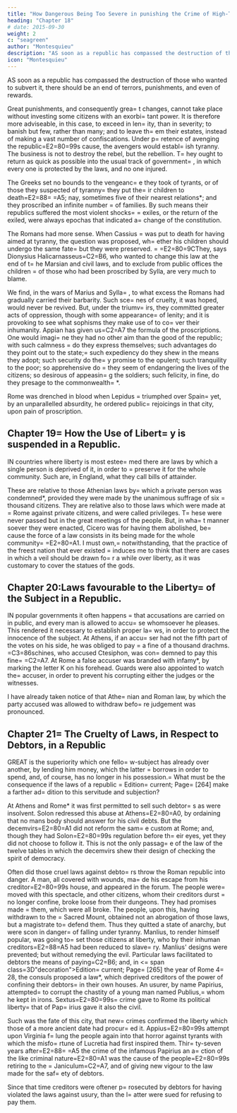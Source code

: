 ```yaml
---
title: "How Dangerous Being Too Severe in punishing the Crime of High-Treason"
heading: "Chapter 18"
# date: 2015-09-30
weight: 2
c: "seagreen"
author: "Montesquieu"
description: "AS soon as a republic has compassed the destruction of those who wanted to subvert it, there should be an end of terrors, punishments, and even of rewards"
icon: "Montesquieu"
---
```



AS soon as a republic has compassed the destruction of those who wanted to subvert it, there should be an end of terrors, punishments, and even of rewards.

Great punishments, and consequently grea= t changes, cannot take place without investing some citizens with an exorbi= tant power. It is therefore more adviseable, in this case, to exceed in len= ity, than in severity; to banish but few, rather than many; and to leave th= em their estates, instead of making a vast number of confiscations. Under p= retence of avenging the republic=E2=80=99s cause, the avengers would establ= ish tyranny. The business is not to destroy the rebel, but the rebellion. T= hey ought to return as quick as possible into the usual track of government= , in which every one is protected by the laws, and no one injured.

The Greeks set no bounds to the vengeanc= e they took of tyrants, or of those they suspected of tyranny= they put the= ir children to death=E2=88= =A5; nay, sometimes five of their nearest relations*; and they proscribed an infinite number = of families. By such means their republics suffered the most violent shocks= = exiles, or the return of the exiled, were always epochas that indicated a= change of the constitution.

The Romans had more sense. When Cassius = was put to death for having aimed at tyranny, the question was proposed, wh= ether his children should undergo the same fate= but they were preserved. = =E2=80=9CThey, says Dionysius Halicarnasseus=C2=B6, who wanted to change this law at the end of t= he Marsian and civil laws, and to exclude from public offices the children = of those who had been proscribed by Sylla, are very much to blame.

We find, in the wars of Marius and Sylla= , to what excess the Romans had gradually carried their barbarity. Such sce= nes of cruelty, it was hoped, would never be revived. But, under the triumv= irs, they committed greater acts of oppression, though with some appearance= of lenity; and it is provoking to see what sophisms they make use of to co= ver their inhumanity. Appian has given us=C2=A7 the formula of the proscriptions. One would imagi= ne they had no other aim than the good of the republic; with such calmness = do they express themselves; such advantages do they point out to the state;= such expediency do they shew in the means they adopt; such security do the= y promise to the opulent; such tranquility to the poor; so apprehensive do = they seem of endangering the lives of the citizens; so desirous of appeasin= g the soldiers; such felicity, in fine, do they presage to the commonwealth= *.

Rome was drenched in blood when Lepidus = triumphed over Spain= yet, by an unparallelled absurdity, he ordered public= rejoicings in that city, upon pain of proscription.



## Chapter 19= How the Use of Libert= y is suspended in a Republic.

IN countries where liberty is most estee= med there are laws by which a single person is deprived of it, in order to = preserve it for the whole community. Such are, in England, what they call bills of attainder. 

These are relative to those Athenian laws by= which a private person was condemned*, provided they were made by the unanimous suffrage of six = thousand citizens. They are relative also to those laws which were made at = Rome against private citizens, and were called privileges. T= hese were never passed but in the great meetings of the people. But, in wha= t manner soever they were enacted, Cicero was for having them abolished, be= cause the force of a law consists in its being made for the whole community= =E2=80=A1. I must own,= notwithstanding, that the practice of the freest nation that ever existed = induces me to think that there are cases in which a veil should be drawn fo= r a while over liberty, as it was customary to cover the statues of the gods.



## Chapter 20:Laws favourable to the Liberty= of the Subject in a Republic.

IN popular governments it often happens = that accusations are carried on in public, and every man is allowed to accu= se whomsoever he pleases. This rendered it necessary to establish proper la= ws, in order to protect the innocence of the subject. At Athens, if an accu= ser had not the fifth part of the votes on his side, he was obliged to pay = a fine of a thousand drachms. =C3=86schines, who accused Ctesiphon, was con= demned to pay this fine= =C2=A7. At Rome a false accuser was branded with infamy*, by marking the letter K on his forehead. Guards were also appointed to watch the= accuser, in order to prevent his corrupting either the judges or the witnesses.

I have already taken notice of that Athe= nian and Roman law, by which the party accused was allowed to withdraw befo= re judgement was pronounced.



## Chapter 21= The Cruelty of Laws, in Respect to Debtors, in a Republic

GREAT is the superiority which one fello= w-subject has already over another, by lending him money, which the latter = borrows in order to spend, and, of course, has no longer in his possession.= What must be the consequence if the laws of a republic = Edition= current; Page= [264] make a farther ad= dition to this servitude and subjection?

At Athens and Rome* it was first permitted to sell such debtor= s as were insolvent. Solon redressed this abuse at Athens=E2=80=A0, by ordaining that no mans body should answer for his civil debts. But the decemvirs=E2=80=A1 did not reform the sam= e custom at Rome; and, though they had Solon=E2=80=99s regulation before th= eir eyes, yet they did not choose to follow it. This is not the only passag= e of the law of the twelve tables in which the decemvirs shew their design of checking the spirit of democracy.

Often did those cruel laws against debto= rs throw the Roman republic into danger. A man, all covered with wounds, ma= de his escape from his creditor=E2=80=99s house, and appeared in the forum. The people were= moved with this spectacle, and other citizens, whom their creditors durst = no longer confine, broke loose from their dungeons. They had promises made = them, which were all broke. The people, upon this, having withdrawn to the = Sacred Mount, obtained not an abrogation of those laws, but a magistrate to= defend them. Thus they quitted a state of anarchy, but were scon in danger= of falling under tyranny. Manlius, to render himself popular, was going to= set those citizens at liberty, who by their inhuman creditors=E2=88=A5 had been reduced to slave= ry. Manlius' designs were prevented; but without remedying the evil. Particular laws facilitated to debtors the means of paying=C2=B6; and, in <= span class=3D"decoration">Edition= current; Page= [265] the year of Rome 4= 28, the consuls proposed a law*, which deprived creditors of the power of confining their debtors= in their own houses. An usurer, by name Papirius, attempted= to corrupt the chastity of a young man named Publius,= whom he kept in irons. Sextus=E2=80=99s= crime gave to Rome its political liberty= that of Pap= irius gave it also the civil.

Such was the fate of this city, that new= crimes confirmed the liberty which those of a more ancient date had procur= ed it. Appius=E2=80=99s attempt upon Virginia f= lung the people again into that horror against tyrants with which the misfo= rtune of Lucretia had first inspired them. Thir= ty-seven years after=E2=88= =A5 the crime of the infamous Papirius an a= ction of the like criminal nature=E2=80=A1 was the cause of the people=E2=80=99s retiring to the = Janiculum=C2=A7, and of giving new vigour to the law made for the saf= ety of debtors.

Since that time creditors were oftener p= rosecuted by debtors for having violated the laws against usury, than the l= atter were sued for refusing to pay them.



